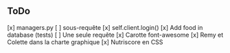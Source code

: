 ## ToDo

[x] managers.py
[ ] sous-requête
[x] self.client.login()
[x] Add food in database (tests)
[ ] Une seule requête
[x] Carotte font-awesome
[x] Remy et Colette dans la charte graphique
[x] Nutriscore en CSS
